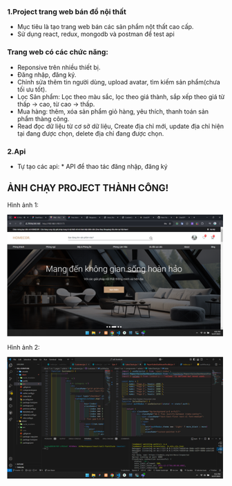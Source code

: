 ### 1.Project trang web bán đồ nội thất
- Mục tiêu là tạo trang web bán các sản phẩm nột thất cao cấp.
- Sử dụng react, redux, mongodb và postman để test api
  
### Trang web có các chức năng:
- Reponsive trên nhiều thiết bị.
- Đăng nhập, đăng ký.
- Chỉnh sửa thêm tin người dùng, upload avatar, tìm kiếm sản phẩm(chưa tối ưu tốt).
- Lọc Sản phẩm: Lọc theo màu sắc, lọc theo giá thành, sắp xếp theo giá từ thấp -> cao, từ cao -> thấp.
- Mua hàng: thêm, xóa sản phẩm giỏ hàng, yêu thích, thanh toán sản phẩm thàng công.
- Read đọc dữ liệu từ cơ sở dữ liệu, Create địa chỉ mới, update địa chỉ hiện tại đang được chọn, delete địa chỉ đang được chọn.
  
### 2.Api
- Tự tạo các api: * API để thao tác đăng nhập, đăng ký 

## ẢNH CHẠY PROJECT THÀNH CÔNG!

<p>Hình ảnh 1:</p>
<img src="./client/src/assets/screen/img1.png" alt="Hình ảnh 1" width="500"/>

<p>Hình ảnh 2:</p>
<img src="./client/src/assets/screen/img2.png" alt="Hình ảnh 1" width="500"/>
